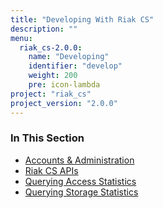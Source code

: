 ```yaml
---
title: "Developing With Riak CS"
description: ""
menu:
  riak_cs-2.0.0:
    name: "Developing"
    identifier: "develop"
    weight: 200
    pre: icon-lambda
project: "riak_cs"
project_version: "2.0.0"
---
```


### In This Section

- [Accounts & Administration](../references/appendices/http-admin/)
- [Riak CS APIs](../references/apis)
- [Querying Access Statistics](../cookbooks/querying-access-statistics/)
- [Querying Storage Statistics](../cookbooks/querying-storage-statistics/)
